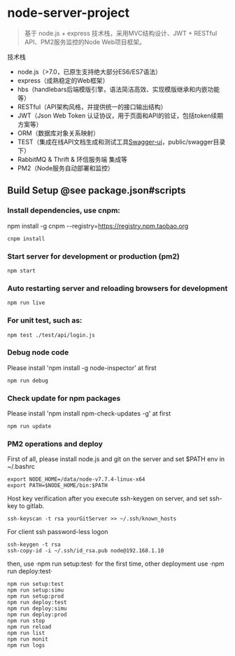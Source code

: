 # node-server-project
> 基于 node.js + express 技术栈，采用MVC结构设计、JWT + RESTful API、PM2服务监控的Node Web项目框架。

技术栈

- node.js（>7.0，已原生支持绝大部分ES6/ES7语法）
- express（成熟稳定的Web框架）
- hbs（handlebars后端模版引擎，语法简洁高效、实现模版继承和内嵌功能等）
- RESTful（API架构风格，并提供统一的接口输出结构）
- JWT（Json Web Token 认证协议，用于页面和API的验证，包括token续期方案等）
- ORM（数据库对象关系映射）
- TEST（集成在线API文档生成和测试工具[Swagger-ui](https://github.com/swagger-api/swagger-ui)，public/swagger目录下）
- RabbitMQ & Thrift & 环信服务端 集成等
- PM2（Node服务自动部署和监控）


## Build Setup  @see package.json#scripts

### Install dependencies, use cnpm:
npm install -g cnpm --registry=https://registry.npm.taobao.org
```
cnpm install
```

### Start server for development or production (pm2)

```
npm start
```

### Auto restarting server and reloading browsers for development

```
npm run live
```

### For unit test, such as:

```
npm test ./test/api/login.js
```

### Debug node code

Please install 'npm install -g node-inspector' at first

```
npm run debug
```

### Check update for npm packages

Please install 'npm install npm-check-updates -g' at first

```
npm run update
```

### PM2 operations and deploy

First of all, please install node.js and git on the server and set $PATH env in ~/.bashrc
```
export NODE_HOME=/data/node-v7.7.4-linux-x64
export PATH=$NODE_HOME/bin:$PATH
```

Host key verification after you execute ssh-keygen on server, and set ssh-key to gitlab.
```
ssh-keyscan -t rsa yourGitServer >> ~/.ssh/known_hosts
```

For client ssh password-less logon
```
ssh-keygen -t rsa
ssh-copy-id -i ~/.ssh/id_rsa.pub node@192.168.1.10
```

then, use ·npm run setup:test· for the first time, other deployment use ·npm run deploy:test·
```
npm run setup:test
npm run setup:simu
npm run setup:prod
npm run deploy:test
npm run deploy:simu
npm run deploy:prod
npm run stop
npm run reload
npm run list
npm run monit
npm run logs
```
